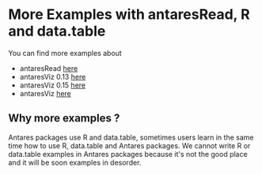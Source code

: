 # More Examples with antaresRead, R and data.table 

You can find more examples about 

- antaresRead [here](http://htmlpreview.github.io/?https://github.com/rte-antares-rpackage/antaresME/blob/master/antaresReadME.html)
- antaresViz 0.13 [here](https://github.com/rte-antares-rpackage/antaresME/blob/master/antaresViz-0.13.Rmd)
- antaresViz 0.15 [here](http://rpubs.com/jalazawa/antaresViz015)
- antaresViz [here](http://rpubs.com/jalazawa/406014)


## Why more examples ? 

Antares packages use R and data.table, sometimes users learn in the same time how to use R, data.table and Antares packages. We cannot write R or data.table examples in Antares packages because it's not the good place and it will be soon examples in desorder. 
